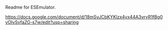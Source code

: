 Readme for ESEmulator. 

https://docs.google.com/document/d/18mSvJCbKYKlzx4yx44A3vryR1fBg0vOIvSvfaZG-s7w/edit?usp=sharing
